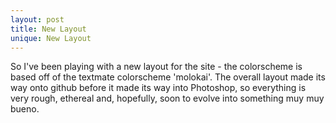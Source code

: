 ```yaml
---
layout: post
title: New Layout
unique: New Layout
---
```


So I've been playing with a new layout for the site - 
the colorscheme is based off of the textmate colorscheme 'molokai'.
The overall layout made its way onto github before it made its
way into Photoshop, so everything is very rough, ethereal and, hopefully,
soon to evolve into something muy muy bueno.
